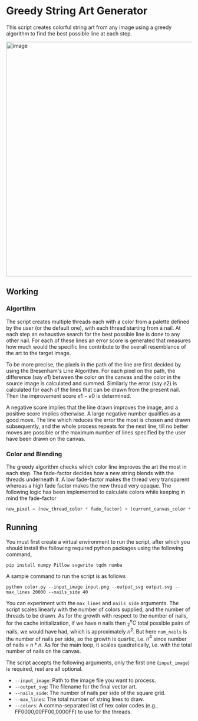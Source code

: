 # Greedy String Art Generator
This script creates colorful string art from any image using a greedy algorithm to find the best possible line at each step.

<img width="637" height="635" alt="image" src="https://github.com/user-attachments/assets/9d470d01-4a24-4b24-9d51-8c3555381612" />

## Working
### Algortihm
The script creates multiple threads each with a color from a palette defined by the user (or the default one), with each thread starting from a nail. At each step an exhaustive search for the best possible line is done to any other nail. For each of these lines an error score is generated that measures how much would the specific line contribute to the overall resemblance of the art to the target image.

To be more precise, the pixels in the path of the line are first decided by using the Bresenham's Line Algorithm. For each pixel on the path, the difference (say $e1$) between the color on the canvas and the color in the source image is calculated and summed. Similarly the error (say $e2$) is calculated for each of the lines that can be drawn from the present nail. Then the improvement score $e1 - e0$ is determined.

A negative score implies that the line drawn improves the image, and a positive score implies otherwise. A large negative number qualifies as a good move. The line which reduces the error the most is chosen and drawn subsequently, and the whole process repeats for the next line, till no better moves are possible or the maximum number of lines specified by the user have been drawn on the canvas.

### Color and Blending
The greedy algorithm checks which color line improves the art the most in each step. The fade-factor decides how a new string blends with the threads underneath it. A low fade-factor makes the thread very transparent whereas a high fade factor makes the new thread very opaque. The following logic has been implemented to calculate colors while keeping in mind the fade-factor

```python
new_pixel = (new_thread_color * fade_factor) + (current_canvas_color * (1 - fade_factor))
```

## Running 
You must first create a virtual environment to run the script, after which you should install the following required python packages using the following command,
```
pip install numpy Pillow svgwrite tqdm numba
```
A sample command to run the script is as follows
```
python color.py --input_image input.png --output_svg output.svg --max_lines 20000 --nails_side 40
```
You can experiment with the `max_lines` and `nails_side` arguments. The script scales linearly with the number of colors supplied, and the number of threads to be drawn. As for the growth with respect to the number of nails, for the cache initialization, if we have $n$ nails then $^n_2 C$ total possible pairs of nails, we would have had, which is approximately $n^2$. But here `num_nails` is the number of nails per side, so the growth is quartic, i.e. $n^4$ since number of nails = $n*n$. As for the main loop, it scales quadratically, i.e. with the total number of nails on the canvas.

The script accepts the following arguments, only the first one (`input_image`) is required, rest are all optional. 
- `--input_image`: Path to the image file you want to process.
- `--output_svg`: The filename for the final vector art.
- `--nails_side`: The number of nails per side of the square grid.
- `--max_lines`: The total number of string lines to draw.
- `--colors`: A comma-separated list of hex color codes (e.g., FF0000,00FF00,0000FF) to use for the threads.
